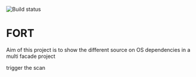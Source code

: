 ![Build status](https://github.com/vbasem/fort/workflows/scan/badge.svg?branch=master)

# FORT


Aim of this project is to show the different source on OS dependencies in a multi facade project

trigger the scan


